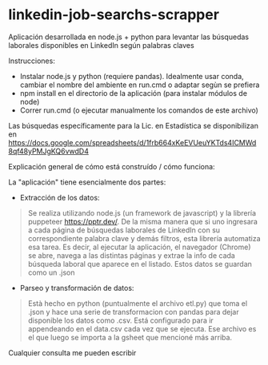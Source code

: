 # linkedin-job-searchs-scrapper
Aplicación desarrollada en node.js + python para levantar las búsquedas laborales disponibles en LinkedIn según palabras claves

Instrucciones:
* Instalar node.js y python (requiere pandas). Idealmente usar conda, cambiar el nombre del ambiente en run.cmd o adaptar segùn se prefiera
* npm install en el directorio de la aplicación (para instalar módulos de node)
* Correr run.cmd (o ejecutar manualmente los comandos de este archivo)

Las búsquedas específicamente para la Lic. en Estadística se disponibilizan en https://docs.google.com/spreadsheets/d/1frb664xKeEVUeuYKTds4ICMWd8qf48yPMJgKQ6vwdD4

Explicación general de cómo está construído / cómo funciona:

La "aplicación" tiene esencialmente dos partes:
* Extracción de los datos:
> Se realiza utilizando node.js (un framework de javascript) y la librería puppeteer https://pptr.dev/. De la misma manera que si uno ingresara a cada página de búsquedas laborales de LinkedIn con su correspondiente palabra clave y demás filtros, esta librería automatiza esa tarea. Es decir, al ejecutar la aplicación, el navegador (Chrome) se abre, navega a las distintas páginas y extrae la info de cada búsqueda laboral que aparece en el listado. Estos datos se guardan como un .json
* Parseo y transformación de datos:
> Està hecho en python (puntualmente el archivo etl.py) que toma el .json y hace una serie de transformacion con pandas para dejar disponible los datos como .csv. Está configurado para ir appendeando en el data.csv cada vez que se ejecuta. Ese archivo es el que luego se importa a la gsheet que mencioné más arriba.

Cualquier consulta me pueden escribir
